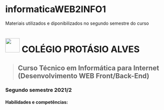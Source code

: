 # informaticaWEB2INFO1
Materiais utilizados e diponibilizados no segundo semestre do curso

###  <h1><img src="https://github.com/icsalgado/informaticaWeb1INFO1/blob/master/assets/cpa.jpg" width="45px"> COLÉGIO PROTÁSIO ALVES</h1>

> <h2>Curso Técnico em Informática para Internet (Desenvolvimento WEB Front/Back-End)</h2>

<h3>Segundo semestre 2021/2</h3>

<h4>Habilidades e competências:</h4>
